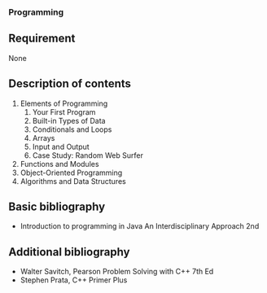 ### Programming

## Requirement

None

## Description of contents

1. Elements of Programming
	1. Your First Program
	2. Built-in Types of Data
	3. Conditionals and Loops
	4. Arrays
	5. Input and Output
	6. Case Study: Random Web Surfer
2. Functions and Modules
3. Object-Oriented Programming
4. Algorithms and Data Structures

## Basic bibliography

- Introduction to programming in Java An Interdisciplinary Approach 2nd

## Additional bibliography

- Walter Savitch, Pearson Problem Solving with C++ 7th Ed
- Stephen Prata, C++ Primer Plus